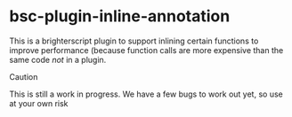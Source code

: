 # bsc-plugin-inline-annotation
This is a brighterscript plugin to support inlining certain functions to improve performance (because function calls are more expensive than the same code _not_ in a plugin.

> [!CAUTION]
> This is still a work in progress. We have a few bugs to work out yet, so use at your own risk
